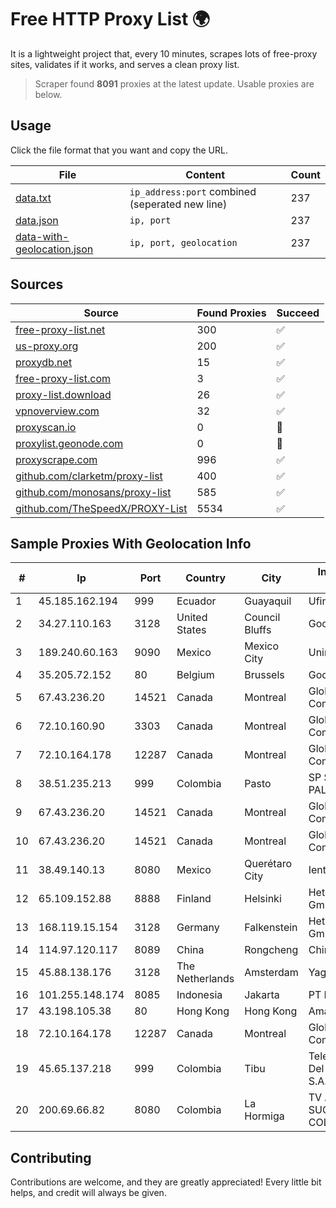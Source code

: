 
# Free HTTP Proxy List 🌍

It is a lightweight project that, every 10 minutes, scrapes lots of free-proxy sites, validates if it works, and serves a clean proxy list.


> Scraper found **8091** proxies at the latest update. Usable proxies are below.

## Usage

Click the file format that you want and copy the URL.


|File|Content|Count|
|----|-------|-----|
|[data.txt](https://raw.githubusercontent.com/themiralay/Proxy-List-World/master/data.txt)|`ip_address:port` combined (seperated new line)|237|
|[data.json](https://raw.githubusercontent.com/themiralay/Proxy-List-World/master/data.json)|`ip, port`|237|
|[data-with-geolocation.json](https://raw.githubusercontent.com/themiralay/Proxy-List-World/master/data-with-geolocation.json)|`ip, port, geolocation`|237|

## Sources

|Source|Found Proxies|Succeed|
|------|-------------|-------|
|[free-proxy-list.net](https://free-proxy-list.net)|300|✅|
|[us-proxy.org](https://www.us-proxy.org)|200|✅|
|[proxydb.net](http://proxydb.net)|15|✅|
|[free-proxy-list.com](https://free-proxy-list.com/?page=&port=&type%5B%5D=http&type%5B%5D=https&up_time=0&search=Search)|3|✅|
|[proxy-list.download](https://www.proxy-list.download/HTTP)|26|✅|
|[vpnoverview.com](https://vpnoverview.com/privacy/anonymous-browsing/free-proxy-servers)|32|✅|
|[proxyscan.io](https://www.proxyscan.io)|0|🚫|
|[proxylist.geonode.com](https://proxylist.geonode.com/api/proxy-list?limit=300&page=1&sort_by=lastChecked&sort_type=desc&protocols=http,https)|0|🚫|
|[proxyscrape.com](https://api.proxyscrape.com/v2/?request=displayproxies&protocol=http&timeout=10000&country=all&ssl=all&anonymity=all)|996|✅|
|[github.com/clarketm/proxy-list](https://raw.githubusercontent.com/clarketm/proxy-list/master/proxy-list-raw.txt)|400|✅|
|[github.com/monosans/proxy-list](https://raw.githubusercontent.com/monosans/proxy-list/main/proxies/http.txt)|585|✅|
|[github.com/TheSpeedX/PROXY-List](https://raw.githubusercontent.com/TheSpeedX/PROXY-List/master/http.txt)|5534|✅|


## Sample Proxies With Geolocation Info

|#|Ip|Port|Country|City|Internet Service Provider|
|-|--|----|-------|----|-------------------------|
|1|45.185.162.194|999|Ecuador|Guayaquil|Ufinet Panama S.A.|
|2|34.27.110.163|3128|United States|Council Bluffs|Google LLC|
|3|189.240.60.163|9090|Mexico|Mexico City|Uninet S.A. de C.V.|
|4|35.205.72.152|80|Belgium|Brussels|Google LLC|
|5|67.43.236.20|14521|Canada|Montreal|GloboTech Communications|
|6|72.10.160.90|3303|Canada|Montreal|GloboTech Communications|
|7|72.10.164.178|12287|Canada|Montreal|GloboTech Communications|
|8|38.51.235.213|999|Colombia|Pasto|SP SISTEMAS PALACIOS LTDA|
|9|67.43.236.20|14521|Canada|Montreal|GloboTech Communications|
|10|67.43.236.20|14521|Canada|Montreal|GloboTech Communications|
|11|38.49.140.13|8080|Mexico|Querétaro City|Ientc S De RL De CV|
|12|65.109.152.88|8888|Finland|Helsinki|Hetzner Online GmbH|
|13|168.119.15.154|3128|Germany|Falkenstein|Hetzner Online GmbH|
|14|114.97.120.117|8089|China|Rongcheng|Chinanet|
|15|45.88.138.176|3128|The Netherlands|Amsterdam|Yaglom Labs Ltd|
|16|101.255.148.174|8085|Indonesia|Jakarta|PT Remala Abadi|
|17|43.198.105.38|80|Hong Kong|Hong Kong|Amazon.com, Inc.|
|18|72.10.164.178|12287|Canada|Montreal|GloboTech Communications|
|19|45.65.137.218|999|Colombia|Tibu|Telecomunicaciones Del Catatumbo S.A.S|
|20|200.69.66.82|8080|Colombia|La Hormiga|TV AZTECA SUCURSAL COLOMBIA|



## Contributing

Contributions are welcome, and they are greatly appreciated! Every
little bit helps, and credit will always be given.

